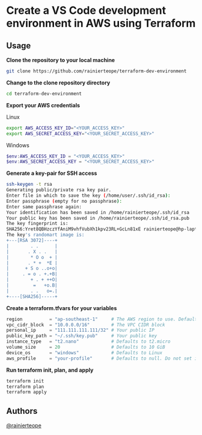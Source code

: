 # Create a VS Code development environment in AWS using Terraform

## Usage

**Clone the repository to your local machine**
```bash
git clone https://github.com/rainierteope/terraform-dev-environment
```

**Change to the clone repository directory**
```bash
cd terraform-dev-environment
```

**Export your AWS credentials**

Linux
```bash
export AWS_ACCESS_KEY_ID="<YOUR_ACCESS_KEY>"
export AWS_SECRET_ACCESS_KEY="<YOUR_SECRET_ACCESS_KEY>"
```

Windows
```powershell
$env:AWS_ACCESS_KEY_ID = "<YOUR_ACCESS_KEY>"
$env:AWS_SECRET_ACCESS_KEY = "<YOUR_SECRET_ACCESS_KEY>"
```

**Generate a key-pair for SSH access**
```bash
ssh-keygen -t rsa
Generating public/private rsa key pair.
Enter file in which to save the key (/home/user/.ssh/id_rsa):
Enter passphrase (empty for no passphrase): 
Enter same passphrase again: 
Your identification has been saved in /home/rainierteope/.ssh/id_rsa
Your public key has been saved in /home/rainierteope/.ssh/id_rsa.pub
The key fingerprint is:
SHA256:Yret8QBHzczYfAniM9vhfVubXh1kpv23RL+GcLn81xE rainierteope@hp-laptop
The key's randomart image is:
+---[RSA 3072]----+
|        . .      |
|       . X . .   |
|        * O o  + |
|       . * +  *E |
|      + S o ..o+o|
|     . = o . +.+B|
|        + . + ++O|
|         =   +o.B|
|        . .   o=.|
+----[SHA256]-----+
```

**Create a terraform.tfvars for your variables**
```python
region          = "ap-southeast-1"     # The AWS region to use. Defaults to ap-southeast-1
vpc_cidr_block  = "10.0.0.0/16"        # The VPC CIDR block
personal_ip     = "111.111.111.111/32" # Your public IP
public_key_path = "~/.ssh/key.pub"     # Your public key
instance_type   = "t2.nano"            # Defaults to t2.micro
volume_size     = 20                   # Defaults to 10 GiB
device_os       = "windows"            # Defaults to Linux
aws_profile     = "your-profile"       # Defaults to null. Do not set if you are going to export as environment variables
```

**Run terraform init, plan, and apply**
```bash
terraform init
terraform plan
terraform apply
```

## Authors

[@rainierteope](https://github.com/rainierteope)
